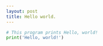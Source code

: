 ```yaml
---
layout: post
title: Hello world.
---
```


```python
# This program prints Hello, world!
print('Hello, world!')
```
